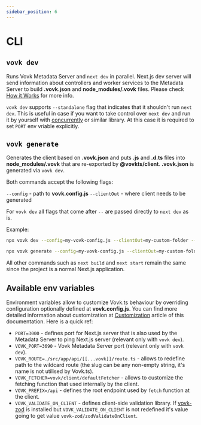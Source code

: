 ```yaml
---
sidebar_position: 6
---
```


# CLI

## `vovk dev`

Runs Vovk Metadata Server and `next dev` in parallel. Next.js dev server will send information about controllers and worker services to the Metadata Server to build **.vovk.json** and **node_modules/.vovk** files. Please check [How it Works](./how-it-works) for more info.

`vovk dev` supports `--standalone` flag that indicates that it shouldn't run `next dev`. This is useful in case if you want to take control over `next dev` and run it by yourself with [concurrently](https://www.npmjs.com/package/concurrently) or similar library. At this case it is required to set `PORT` env vriable explicitly.

## `vovk generate`

Generates the client based on **.vovk.json** and puts **.js** and **.d.ts** files into **node_modules/.vovk** that are re-exported by **@vovkts/client**. **.vovk.json** is generated via `vovk dev`.

Both commands accept the following flags:

`--config` - path to **vovk.config.js**
`--clientOut` - where client needs to be generated

For `vovk dev` all flags that come after ` -- ` are passed directly to `next dev` as is.

Example:

```sh
npx vovk dev --config=my-vovk-config.js --clientOut=my-custom-folder -- --experimental-https --keepAliveTimeout 70000
```

```sh
npx vovk generate --config=my-vovk-config.js --clientOut=my-custom-folder
```

All other commands such as `next build` and `next start` remain the same since the project is a normal Next.js application.

## Available env variables

Environment variables allow to customize Vovk.ts behaviour by overriding configuration optionally defined at **vovk.config.js**. You can find more detailed information about customization at [Customization](./customization) article of this documentation. Here is a quick ref:

- `PORT=3000` - defines port for Next.js server that is also used by the Metadata Server to ping Next.js server (relevant only with `vovk dev`).
- `VOVK_PORT=3690` - Vovk Metadata Server port (relevant only with `vovk dev`).
- `VOVK_ROUTE=./src/app/api/[[...vovk]]/route.ts` - allows to redefine path to the wildcard route (the slug can be any non-empty string, it's name is not utilised by Vovk.ts).
- `VOVK_FETCHER=vovk/client/defaultFetcher` - allows to customize the fetching function that used internally by the client.
- `VOVK_PREFIX=/api` - defines the root endpoint used by `fetch` function at the client.
- `VOVK_VALIDATE_ON_CLIENT` - defines client-side validation library. If [vovk-zod](https://github.com/finom/vovk-zod) is installed but `VOVK_VALIDATE_ON_CLIENT` is not redefined it's value going to get value `vovk-zod/zodValidateOnClient`. 